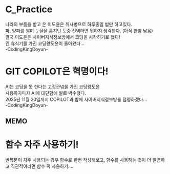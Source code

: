 # C_Practice

나라의 부름을 받고 온 이도윤은 취사병으로 하루종일 밥만 하고있다.<br/>
파, 양파를 썰며 눈물을 훔치던 도중 전역하면 뭐하지 생각한다. (아직 한참 남음)<br/>
결국 이도윤은 사이버지식정보방에서 코딩을 시작하기로 했다!<br/>
긴 휴식기를 가진 코딩왕도윤이 돌아왔다...<br/>
-CodingKingDoyun-

# GIT COPILOT은 혁명이다!

AI는 코딩을 못 한다는 고정관념을 가진 코딩왕도윤<br/>
사용하자마자 AI에 대단함에 발로 박수쳤다.<br/>
2025년 11월 20일까지 COPILOT과 함께 사이버지식정보방을 점령하겠다...<br/>
-CodingKingDoyun-


## MEMO
# 함수 자주 사용하기!

반복문이 자주 사용되는 경우 함수로 한번 작성해보고, 함수를 사용하는 것이 더 깔끔하고 직관적이라면 함수 꼭 사용하기....